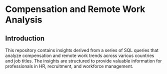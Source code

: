 # Compensation and Remote Work Analysis

## Introduction

This repository contains insights derived from a series of SQL queries that analyze compensation and remote work trends across various countries and job titles. The insights are structured to provide valuable information for professionals in HR, recruitment, and workforce management.


